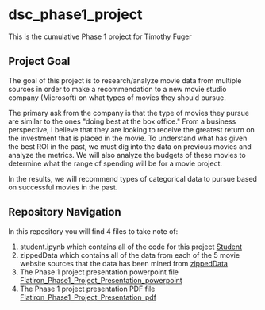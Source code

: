 # dsc_phase1_project
This is the cumulative Phase 1 project for Timothy Fuger

## Project Goal

The goal of this project is to research/analyze movie data from multiple sources in order to make a recommendation to a new movie studio company (Microsoft) on what types of movies they should pursue.

The primary ask from the company is that the type of movies they pursue are similar to the ones "doing best at the box office." From a business perspective, I believe that they are looking to receive the greatest return on the investment that is placed in the movie. To understand what has given the best ROI in the past, we must dig into the data on previous movies and analyze the metrics. We will also analyze the budgets of these movies to determine what the range of spending will be for a movie project.

In the results, we will recommend types of categorical data to pursue based on successful movies in the past.



## Repository Navigation

In this repository you will find 4 files to take note of:
1. student.ipynb which contains all of the code for this project
[Student](student.ipynb)
2. zippedData which contains all of the data from each of the 5 movie website sources that the data has been mined from
[zippedData](zippedData)
3. The Phase 1 project presentation powerpoint file
[Flatiron_Phase1_Project_Presentation_powerpoint](Flatiron_Phase1_Project_Presentation.pptx)
4. The Phase 1 project presentation PDF file
[Flatiron_Phase1_Project_Presentation_pdf](Flatiron_Phase1_Project_Presentation.pdf)
